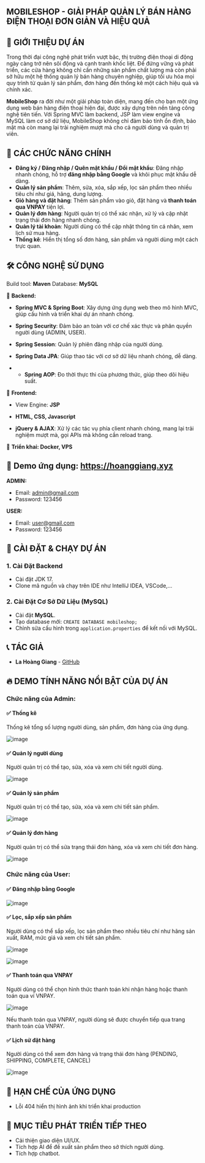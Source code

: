 ## MOBILESHOP - GIẢI PHÁP QUẢN LÝ BÁN HÀNG ĐIỆN THOẠI ĐƠN GIẢN VÀ HIỆU QUẢ

## 🚀 GIỚI THIỆU DỰ ÁN
Trong thời đại công nghệ phát triển vượt bậc, thị trường điện thoại di động ngày càng trở nên sôi động và cạnh tranh khốc liệt. Để đứng vững và phát triển, các cửa hàng không chỉ cần những sản phẩm chất lượng mà còn phải sở hữu một hệ thống quản lý bán hàng chuyên nghiệp, giúp tối ưu hóa mọi quy trình từ quản lý sản phẩm, đơn hàng đến thống kê một cách hiệu quả và chính xác.

**MobileShop** ra đời như một giải pháp toàn diện, mang đến cho bạn một ứng dụng web bán hàng điện thoại hiện đại, được xây dựng trên nền tảng công nghệ tiên tiến. Với Spring MVC làm backend, JSP làm view engine và MySQL làm cơ sở dữ liệu, MobileShop không chỉ đảm bảo tính ổn định, bảo mật mà còn mang lại trải nghiệm mượt mà cho cả người dùng và quản trị viên.

## 🎯 CÁC CHỨC NĂNG CHÍNH

- **Đăng ký / Đăng nhập / Quên mật khẩu / Đổi mật khẩu**: Đăng nhập nhanh chóng, hỗ trợ **đăng nhập bằng Google** và khôi phục mật khẩu dễ dàng.
- **Quản lý sản phẩm**: Thêm, sửa, xóa, sắp xếp, lọc sản phẩm theo nhiều tiêu chí như giá, hãng, dung lượng.
- **Giỏ hàng và đặt hàng**: Thêm sản phẩm vào giỏ, đặt hàng và **thanh toán qua VNPAY** tiện lợi.
- **Quản lý đơn hàng**: Người quản trị có thể xác nhận, xử lý và cập nhật trạng thái đơn hàng nhanh chóng.
- **Quản lý tài khoản**: Người dùng có thể cập nhật thông tin cá nhân, xem lịch sử mua hàng.
- **Thống kê**: Hiển thị tổng số đơn hàng, sản phẩm và người dùng một cách trực quan.

## 🛠 CÔNG NGHỆ SỬ DỤNG

Build tool: **Maven** 
Database: **MySQL** 

📌 **Backend:**

- **Spring MVC & Spring Boot**: Xây dựng ứng dụng web theo mô hình MVC, giúp cấu hình và triển khai dự án nhanh chóng.

- **Spring Security**: Đảm bảo an toàn với cơ chế xác thực và phân quyền người dùng (ADMIN, USER).

- **Spring Session**: Quản lý phiên đăng nhập của người dùng.

- **Spring Data JPA**: Giúp thao tác với cơ sở dữ liệu nhanh chóng, dễ dàng.

- - **Spring AOP**: Đo thời thực thi của phương thức, giúp theo dõi hiệu suất.

📌 **Frontend:**

- View Engine: **JSP**

- **HTML, CSS, Javascript**

- **jQuery & AJAX**: Xử lý các tác vụ phía client nhanh chóng, mang lại trải nghiệm mượt mà, gọi APIs mà không cần reload trang.

📌 **Triển khai: Docker, VPS**

## 📝 Demo ứng dụng: https://hoanggiang.xyz

**ADMIN:**
- Email: admin@gmail.com
- Password: 123456

**USER:**
- Email: user@gmail.com
- Password: 123456

## 🔧 CÀI ĐẶT & CHẠY DỰ ÁN

### 1. Cài Đặt Backend
- Cài đặt JDK 17.
- Clone mã nguồn và chạy trên IDE như IntelliJ IDEA, VSCode,...

### 2. Cài Đặt Cơ Sở Dữ Liệu (MySQL)
- Cài đặt **MySQL**.
- Tạo database mới: `CREATE DATABASE mobileshop;`
- Chỉnh sửa cấu hình trong `application.properties` để kết nối với MySQL.

## 📞 TÁC GIẢ
- **La Hoàng Giang** - [GitHub](https://github.com/lhggiang)

## 🔥 DEMO TÍNH NĂNG NỔI BẬT CỦA DỰ ÁN

### Chức năng của Admin:

#### ✅ Thống kê
Thống kê tổng số lượng người dùng, sản phẩm, đơn hàng của ứng dụng.

![image](https://github.com/user-attachments/assets/9a6590fa-b216-4c28-9f1c-efb277a9d570)

#### ✅ Quản lý người dùng
Người quản trị có thể tạo, sửa, xóa và xem chi tiết người dùng.

![image](https://github.com/user-attachments/assets/c5d63f83-b30d-47ac-a031-d49f03ba2e65)

#### ✅ Quản lý sản phẩm
Người quản trị có thể tạo, sửa, xóa và xem chi tiết sản phẩm.

![image](https://github.com/user-attachments/assets/49046c5a-5fe3-4b6e-8ae7-661287dd6dde)

#### ✅ Quản lý đơn hàng
Người quản trị có thể sửa trạng thái đơn hàng, xóa và xem chi tiết đơn hàng.

![image](https://github.com/user-attachments/assets/ad0a6b33-220d-4366-847c-d9cee686d6ae)

### Chức năng của User:

#### ✅ Đăng nhập bằng Google

![image](https://github.com/user-attachments/assets/3e10e31a-f1a5-407a-bc81-313accaab689)

#### ✅ Lọc, sắp xếp sản phẩm 
Người dùng có thể sắp xếp, lọc sản phẩm theo nhiều tiêu chí như hãng sản xuất, RAM, mức giá và xem chi tiết sản phẩm.

![image](https://github.com/user-attachments/assets/46388b91-2ca4-4cb7-93b9-6a99a1383b8b)

![image](https://github.com/user-attachments/assets/050fddac-e492-45ea-a984-418784ec46ab)

#### ✅ Thanh toán qua VNPAY
Người dùng có thể chọn hình thức thanh toán khi nhận hàng hoặc thanh toán qua ví VNPAY.

![image](https://github.com/user-attachments/assets/c14b863a-24ca-4b36-b35d-2c84e93162a7)

Nếu thanh toán qua VNPAY, người dùng sẽ được chuyển tiếp qua trang thanh toán của VNPAY.



#### ✅ Lịch sử đặt hàng
Người dùng có thể xem đơn hàng và trạng thái đơn hàng (PENDING, SHIPPING, COMPLETE, CANCEL)

![image](https://github.com/user-attachments/assets/b837e597-9b58-4d4e-aa5c-cabd7a98dddf)

## 🔧 HẠN CHẾ CỦA ỨNG DỤNG
- Lỗi 404 hiển thị hình ảnh khi triển khai production

## 📌 MỤC TIÊU PHÁT TRIỂN TIẾP THEO
- Cải thiện giao diện UI/UX.
- Tích hợp AI để đề xuất sản phẩm theo sở thích người dùng.
- Tích hợp chatbot.

